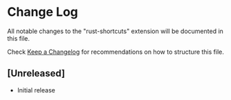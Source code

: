 # Change Log
All notable changes to the "rust-shortcuts" extension will be documented in this file.

Check [Keep a Changelog](http://keepachangelog.com/) for recommendations on how to structure this file.

## [Unreleased]
- Initial release